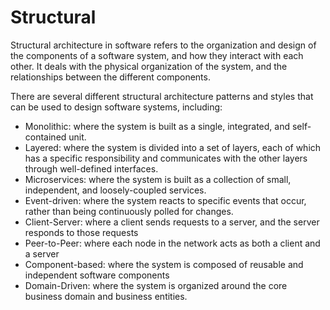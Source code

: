 # Structural

Structural architecture in software refers to the organization and design of the components of a software system, and how they interact with each other. It deals with the physical organization of the system, and the relationships between the different components.

There are several different structural architecture patterns and styles that can be used to design software systems, including:

- Monolithic: where the system is built as a single, integrated, and self-contained unit.
- Layered: where the system is divided into a set of layers, each of which has a specific responsibility and communicates with the other layers through well-defined interfaces.
- Microservices: where the system is built as a collection of small, independent, and loosely-coupled services.
- Event-driven: where the system reacts to specific events that occur, rather than being continuously polled for changes.
- Client-Server: where a client sends requests to a server, and the server responds to those requests
- Peer-to-Peer: where each node in the network acts as both a client and a server
- Component-based: where the system is composed of reusable and independent software components
- Domain-Driven: where the system is organized around the core business domain and business entities.
